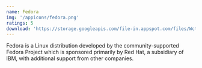 ```yaml
---
name: Fedora
img: '/appicons/fedora.png'
ratings: 5
download: 'https://storage.googleapis.com/file-in.appspot.com/files/WctR7fouea.zip'
---
```


Fedora is a Linux distribution developed by the community-supported Fedora Project which is sponsored primarily by Red Hat, a subsidiary of IBM, with additional support from other companies.
